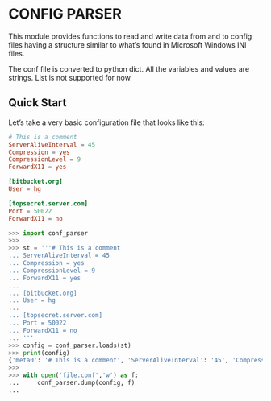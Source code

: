 # CONFIG PARSER

This module provides functions to read and write data from and to config files having a structure similar to what’s found in Microsoft Windows INI files.

The conf file is converted to python dict. All the variables and values are strings. List is not supported for now.


## Quick Start

Let’s take a very basic configuration file that looks like this:

```conf
# This is a comment
ServerAliveInterval = 45
Compression = yes
CompressionLevel = 9
ForwardX11 = yes

[bitbucket.org]
User = hg

[topsecret.server.com]
Port = 50022
ForwardX11 = no
```

```python
>>> import conf_parser
>>>
>>> st = '''# This is a comment
... ServerAliveInterval = 45
... Compression = yes
... CompressionLevel = 9
... ForwardX11 = yes
... 
... [bitbucket.org]
... User = hg
... 
... [topsecret.server.com]
... Port = 50022
... ForwardX11 = no
... '''
>>> config = conf_parser.loads(st)
>>> print(config)
{'meta0': '# This is a comment', 'ServerAliveInterval': '45', 'Compression': 'yes', 'CompressionLevel': '9', 'ForwardX11': 'yes', 'meta1': '', 'bitbucket.org': {'User': 'hg', 'meta2': ''}, 'topsecret.server.com': {'Port': '50022', 'ForwardX11': 'no', 'meta3': ''}}
>>>
>>> with open('file.conf','w') as f:
...     conf_parser.dump(config, f)
...
```